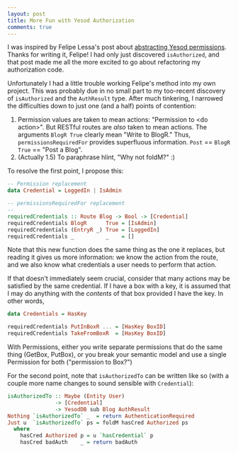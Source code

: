 ```yaml
---
layout: post
title: More Fun with Yesod Authorization
comments: true
---
```


I was inspired by Felipe Lessa's post about
[abstracting Yesod permissions](http://blog.felipe.lessa.nom.br/?p=7). Thanks
for writing it, Felipe! I had only just discovered `isAuthorized`, and that post
made me all the more excited to go about refactoring my authorization code.

Unfortunately I had a little trouble working Felipe's method into my own
project. This was probably due in no small part to my too-recent discovery of
`isAuthorized` and the `AuthResult` type. After much tinkering, I narrowed the
difficulties down to just one (and a half) points of contention:

1. Permission values are taken to mean actions: "Permission to &lt;do
action&gt;". But RESTful routes are *also* taken to mean actions. The
arguments `BlogR True` clearly mean "Write to BlogR." Thus,
`permissionsRequiredFor` provides superfluous information. `Post` == `BlogR
True` == "Post a Blog".
2. (Actually 1.5) To paraphrase hlint, "Why not foldM?" :)

To resolve the first point, I propose this:

``` haskell
-- Permission replacement
data Credential = LoggedIn | IsAdmin

-- permissionsRequiredFor replacement
--
requiredCredentials :: Route Blog -> Bool -> [Credential]
requiredCredentials BlogR      True = [IsAdmin]
requiredCredentials (EntryR _) True = [LoggedIn]
requiredCredentials _          _    = []
```

Note that this new function does the same thing as the one it replaces, but
reading it gives us more information: we know the action from the route, and
we also know what credentials a user needs to perform that action.

If that doesn't immediately seem crucial, consider that many actions may be satisfied by the same credential. If I have a box with a key, it is assumed that I may do anything with the _contents_ of that box provided I have the key. In other words,

``` haskell
data Credentials = HasKey

requiredCredentials PutInBoxR ... = [HasKey BoxID]
requiredCredentials TakeFromBoxR  = [HasKey BoxID]
```

With Permissions, either you write separate permissions that do the same thing (GetBox, PutBox), or you break your semantic model and use a single Permission for both ("permission to Box?")

For the second point, note that `isAuthorizedTo` can be written like so (with a
couple more name changes to sound sensible with `Credential`):

``` haskell
isAuthorizedTo :: Maybe (Entity User)
               -> [Credential]
               -> YesodDB sub Blog AuthResult
Nothing `isAuthorizedTo` _  = return AuthenticationRequired
Just u  `isAuthorizedTo` ps = foldM hasCred Authorized ps
  where
    hasCred Authorized p = u `hasCredential` p
    hasCred badAuth    _ = return badAuth
```
